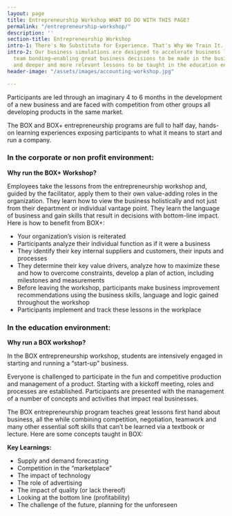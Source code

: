 ```yaml
---
layout: page
title: Entrepreneurship Workshop WHAT DO DO WITH THIS PAGE?
permalink: "/entrepreneurship-workshop/"
description: ''
section-title: Entrepreneurship Workshop
intro-1: There's No Substitute for Experience. That's Why We Train It.
intro-2: Our business simulations are designed to accelerate business learning and
  team bonding–enabling great business decisions to be made in the business environment
  and deeper and more relevant lessons to be taught in the education environment.
header-image: "/assets/images/accounting-workshop.jpg"

---
```

Participants are led through an imaginary 4 to 6 months in the development of a new business and are faced with competition from other groups all developing products in the same market.

The BOX and BOX+ entrepreneurship programs are full to half day, hands-on learning experiences exposing participants to what it means to start and run a company.

### In the corporate or non profit environment:

**Why run the BOX+ Workshop?**

Employees take the lessons from the entrepreneurship workshop and, guided by the facilitator, apply them to their own value-adding roles in the organization. They learn how to view the business holistically and not just from their department or individual vantage point. They learn the language of business and gain skills that result in decisions with bottom-line impact. Here is how to benefit from BOX+:

- Your organization’s vision is reiterated
- Participants analyze their individual function as if it were a business
- They identify their key internal suppliers and customers, their inputs and processes
- They determine their key value drivers, analyze how to maximize these and how to overcome constraints, develop a plan of action, including milestones and measurements
- Before leaving the workshop, participants make business improvement recommendations using the business skills, language and logic gained throughout the workshop
- Participants implement and track these lessons in the workplace

### In the education environment:

**Why run a BOX workshop?**

In the BOX entrepreneurship workshop, students are intensively engaged in starting and running a “start-up” business.

Everyone is challenged to participate in the fun and competitive production and management of a product. Starting with a kickoff meeting, roles and processes are established. Participants are presented with the management of a number of concepts and activities that impact real businesses.

The BOX entrepreneurship program teaches great lessons first hand about business, all the while combining competition, negotiation, teamwork and many other essential soft skills that can’t be learned via a textbook or lecture. Here are some concepts taught in BOX:

**Key Learnings:**

- Supply and demand forecasting
- Competition in the “marketplace”
- The impact of technology
- The role of advertising
- The impact of quality (or lack thereof)
- Looking at the bottom line (profitability)
- The challenge of the future, planning for the unforeseen